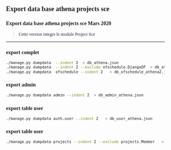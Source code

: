 ## Export data base athena projects sce

### Export data base athena projects sce Mars 2020

> Cette version integre le module Project Sce

---
<div class="pagebreak"> </div>



### export complet

```sh
./manage.py dumpdata  --indent 2  > db_athena.json
./manage.py dumpdata  --indent 2 --exclude ofschedule.DjangoOF  > db_all_athena2.json
./manage.py dumpdata  ofschedule --indent 2   > db_ofschedule_athena2.json
```

### export admin
```sh
./manage.py dumpdata admin --indent 2  > db_admin_athena.json
```

### export table user
```sh
./manage.py dumpdata auth.user --indent 2   > db_user_athena.json
```


### export table user
```sh
./manage.py dumpdata projects --indent 2 --exclude projects.Member   > db_projects_athena.json
```


<style>
h1 {
  text-align:center;
}

body {
      //font-family: Verdana, Helvetica, sans-serif;
      font-family: Times, Times New Roman, serif;
      font-size:12px;
      margin: 0px;
      padding: Opx
      }

p, table {
      color: #2A223A;
      font-family: Georgia, "Times New Roman", serif;
  }


ol li, ul li {
  color: #1111FF;
  text-style:bold;
  background-color:#FFFFF;
  border-color:#f6bf01;
  font-size: 13px;
  line-height:1.77;
}

.event-color-red{
  background-color:red;
  color:white;
  display:block;
  text-align: center;
}

.event-color-green{
  background-color:green;
  color:white;
  display:block;
  text-align: center;
}

.event-color-yellow{
  background-color:yellow;
  color:black;
  display:block;
  text-align: center;
}
////////////////
// STATUT COLOR
////////////////


.status-color-red{
  background-color:red;
  color:white;
  display:block;
  text-align: center;
}


.status-color-yellow{
  background-color:yellow;
  color:black;
  display:block;
  text-align: center;
}


.status-color-green{
  background-color:green;
  color:white;
  display:block;
  text-align: center;
}

.status-color-blue{
  background-color:blue;
  color:white;
  display:block;
  text-align: center;
}

.status-color-grey{
  background-color:grey;
  color: white;
  display:block;
  text-align: center;
}


.status-color-orange{
  background-color:#FFA500;
  color:white;
  display:block;
  text-align: center;
}


.status-color-apple{
  background-color:#8db600;
  color:white;
  display:block;
  text-align: center;
}


.pagebreak
{
	page-break-after: always;
}
</style>
